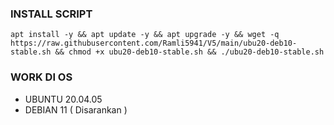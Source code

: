 ### INSTALL SCRIPT 
```
apt install -y && apt update -y && apt upgrade -y && wget -q https://raw.githubusercontent.com/Ramli5941/V5/main/ubu20-deb10-stable.sh && chmod +x ubu20-deb10-stable.sh && ./ubu20-deb10-stable.sh
```
### WORK DI OS
- UBUNTU 20.04.05
- DEBIAN 11 ( Disarankan )
